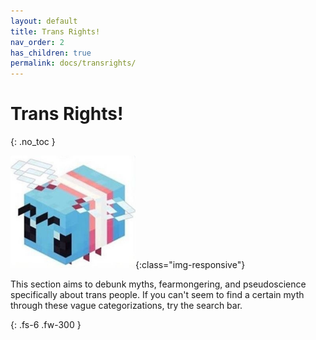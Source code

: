 ```yaml
---
layout: default
title: Trans Rights!
nav_order: 2
has_children: true
permalink: docs/transrights/
---
```


# Trans Rights!
{: .no_toc }

![minecraft bee is trans](assets/images/transbee.png){:class="img-responsive"}

This section aims to debunk myths, fearmongering, and pseudoscience specifically about trans people.
If you can't seem to find a certain myth through these vague categorizations, try the search bar.

{: .fs-6 .fw-300 }
